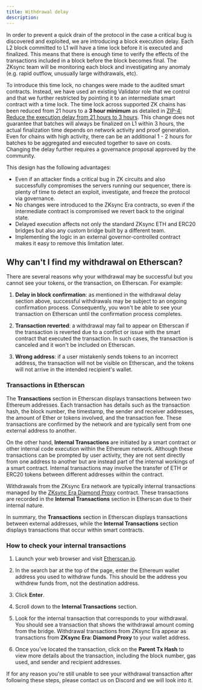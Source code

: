```yaml
---
title: Withdrawal delay
description:
---
```


In order to prevent a quick drain of the protocol in the case a critical bug is discovered and exploited, we are introducing a block execution
delay. Each L2 block committed to L1 will have a time lock before it is executed and finalized. This means that there is enough time to verify the
effects of the transactions included in a block before the block becomes final. The ZKsync team will be monitoring each block and investigating
any anomaly (e.g. rapid outflow, unusually large withdrawals, etc).

To introduce this time lock, no changes were made to the audited smart contracts. Instead, we have used an existing Validator role that we control
and that we further restricted by pointing it to an intermediate smart contract
with a time lock. The time lock across supported ZK chains has been reduced from
21 hours to a **3 hour minimum** as detailed in
[ZIP-4: Reduce the execution delay from 21 hours to 3
hours](https://forum.zknation.io/t/zip-4-reduce-the-execution-delay-from-21-hours-to-3-hours/373).
This change does not
guarantee that batches will always be finalized on L1 within 3 hours, the actual
finalization time depends on network activity and proof generation. Even for
chains with high activity, there can be an additional 1 - 2 hours for batches
to be aggregated and executed together to save on costs. Changing the
delay further requires a governance proposal approved by the community.

This design has the following advantages:

- Even if an attacker finds a critical bug in ZK circuits and also successfully compromises the servers running our sequencer, there is plenty of
time to detect an exploit, investigate, and freeze the protocol via governance.
- No changes were introduced to the ZKsync Era contracts, so even if the intermediate contract is compromised we revert back to the original state.
- Delayed execution affects not only the standard ZKsync ETH and ERC20 bridges but also any custom bridge built by a different team.
- Implementing the logic in an external governor-controlled contract makes it easy to remove this limitation later.

## Why can't I find my withdrawal on Etherscan?

There are several reasons why your withdrawal may be successful but you cannot see your tokens, or the transaction, on Etherscan. For example:

1. **Delay in block confirmation**: as mentioned
in the withdrawal delay section above, successful withdrawals may be subject to an ongoing confirmation process. Consequently, you won't be
able to see your transaction on Etherscan until the confirmation process completes.

2. **Transaction reverted**: a withdrawal may fail to appear on Etherscan if the transaction is reverted due to a conflict or issue with the smart
contract that executed the transaction. In such cases, the transaction is canceled and it won't be included on Etherscan.

3. **Wrong address**: if a user mistakenly sends tokens to an incorrect address, the transaction will not be visible on Etherscan, and the tokens
will not arrive in the intended recipient's wallet.

### Transactions in Etherscan

The **Transactions** section in Etherscan displays transactions between two Ethereum addresses. Each transaction has details such as the transaction
hash, the block number, the timestamp, the sender and receiver addresses, the amount of Ether or tokens involved, and the transaction fee. These
transactions are confirmed by the network and are typically sent from one external address to another.

On the other hand, **Internal Transactions** are initiated by a smart contract or other internal code execution within the Ethereum network.
Although these transactions can be prompted by user activity, they are not sent directly from one address to another but are instead part of the
internal workings of a smart contract. Internal transactions may involve the transfer of ETH or ERC20 tokens between different addresses within the contract.

Withdrawals from the ZKsync Era network are typically internal transactions managed by the
[ZKsync Era Diamond Proxy](https://etherscan.io/address/0x32400084c286cf3e17e7b677ea9583e60a000324)
contract. These transactions are recorded in the **Internal Transactions** section in Etherscan due to their internal nature.

In summary, the **Transactions** section in Etherscan displays transactions between external addresses, while the **Internal Transactions**
section displays transactions that occur within smart contracts.

### How to check your internal transactions

1. Launch your web browser and visit [Etherscan.io](https://etherscan.io/).

2. In the search bar at the top of the page, enter the Ethereum wallet address you used to withdraw funds. This should be the address you withdrew
funds from, not the destination address.

3. Click **Enter**.

4. Scroll down to the **Internal Transactions** section.

5. Look for the internal transaction that corresponds to your withdrawal. You should see a transaction that shows the withdrawal amount
coming from the bridge. Withdrawal transactions from ZKsync Era appear as transactions from **ZKsync Era: Diamond Proxy** to your wallet address.

6. Once you've located the transaction, click on the **Parent Tx Hash** to view more details about the transaction, including the block number, gas
used, and sender and recipient addresses.

If for any reason you're still unable to see your withdrawal transaction after following these steps, please contact us on Discord and we will
look into it.
